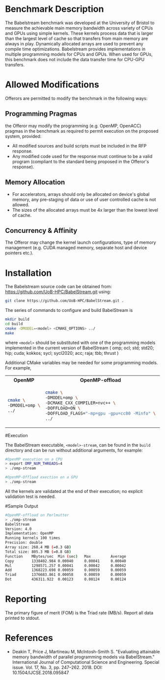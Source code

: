 # Benchmark Description

The Babelstream benchmark was developed at the University of Bristol to measure the achievable main memory bandwidth across variety of CPUs and GPUs using simple kernels. These kernels process data that is larger than the largest level of cache so that transfers from main memory are always in play. Dynamically allocated arrays are used to prevent any compile time optimizations. Babelstream provides implementations in multiple programming models for CPUs and GPUs. When used for GPUs, this benchmark does not include the data transfer time for CPU-GPU transfers.

# Allowed Modifications
Offerors are permitted to modify the benchmark in the following ways:

## Programming Pragmas
the Offeror may modify the programming (e.g. OpenMP, OpenACC) pragmas in the benchmark as required  to permit execution on the proposed system, provided: 
- All modified sources and build scripts must be included in the RFP response.
- Any modified code used for the response must continue to be a valid program (compliant to the standard being proposed in the Offeror's response).

## Memory Allocation

- For accelerators, arrays should only be allocated on device's global memory, any pre-staging of data or use of user controlled cache is not allowed.
- The sizes of the allocated arrays must be 4x larger than the lowest level of cache. 

## Concurrency & Affinity
The Offeror may change the kernel launch configurations, type of memory management (e.g. CUDA managed memory, separate host and device pointers etc.).

# Installation

The Babelstream source code can be obtained from:
https://github.com/UoB-HPC/BabelStream.git using:

```bash
git clone https://github.com/UoB-HPC/BabelStream.git .
```

The series of commands to configure and build BabelStream is
```bash
mkdir build
cd build
cmake -DMODEL=<model> <CMAKE_OPTIONS> ../
make
```
where `<model>` should be substituted with one of
the programming models implemented in the current version of BabelStream
( omp; ocl; std; std20; hip; cuda; kokkos;
  sycl; sycl2020; acc; raja; tbb; thrust )
  

Additional CMake variables may be needed for some programming models.
For example,
<table><tr><th> OpenMP </th><th> OpenMP-offload </th><th></th><tr>
<tr><td>

```bash
cmake \
-DMODEL=omp \
../ 
```

</td><td>

```bash
cmake \
-DMODEL=omp \
-DCMAKE_CXX_COMPILER=nvc++ \
-DOFFLOAD=ON \
-DOFFLOAD_FLAGS="-mp=gpu -gpu=cc80 -Minfo" \
../ 
```

</td><td>

```bash
cmake \
-DMODEL=cuda \
-DCMAKE_CXX_COMPILER=nvc++ \
-DCMAKE_CUDA_COMPILER=nvcc \
-DCUDA_ARCH=sm_80 \
../ 
```

</td></tr></table>

#Execution

The BabelStream executable, `<model>-stream`,
can be found in the `build` directory
and can be run without additional arguments,
for example:

```bash
#OpenMP execution on a CPU
> export OMP_NUM_THREADS=4
> ./omp-stream 

#OpenMP-Offload exection on a GPU
> ./omp-stream 
```

All the kernels are validated at the end of their execution;
no explicit validation test is needed.


#Sample Output

```bash
#OpenMP-offload on Perlmutter
> ./omp-stream
BabelStream
Version: 4.0
Implementation: OpenMP
Running kernels 100 times
Precision: double
Array size: 268.4 MB (=0.3 GB)
Total size: 805.3 MB (=0.8 GB)
Function    MBytes/sec  Min (sec)   Max         Average     
Copy        1338402.984 0.00040     0.00041     0.00040     
Mul         1298571.257 0.00041     0.00042     0.00042     
Add         1368223.698 0.00059     0.00059     0.00059     
Triad       1376683.861 0.00058     0.00059     0.00059     
Dot         436311.922  0.00123     0.00124     0.00124 
```

# Reporting
The primary figure of merit (FOM) is the Triad rate (MB/s).
Report all data printed to stdout.

# References

- Deakin T, Price J, Martineau M, McIntosh-Smith S.
"Evaluating attainable memory bandwidth of 
  parallel programming models via BabelStream."
International Journal of Computational Science and Engineering.
Special issue. Vol. 17, No. 3, pp. 247–262. 2018.
DOI: 10.1504/IJCSE.2018.095847